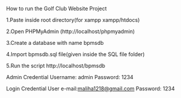 How to run the Golf Club Website Project



1.Paste inside root directory(for xampp xampp/htdocs)

2.Open PHPMyAdmin (http://localhost/phpmyadmin)

3.Create a database with name bpmsdb

4.Import bpmsdb.sql file(given inside the SQL file folder)

5.Run the script http://localhost/bpmsdb

Admin Credential
Username: admin
Password: 1234

Login Credential
User e-mail:maliha1218@gmail.com
Password: 1234

